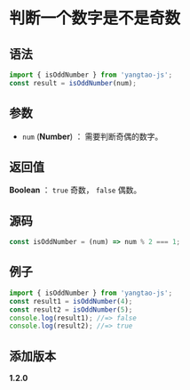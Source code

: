 # 判断一个数字是不是奇数

## 语法

```js
import { isOddNumber } from 'yangtao-js';
const result = isOddNumber(num);
```

## 参数

- `num` (**Number**) ： 需要判断奇偶的数字。

## 返回值

**Boolean** ： `true` 奇数， `false` 偶数。

## 源码

```js
const isOddNumber = (num) => num % 2 === 1;
```

## 例子

```js
import { isOddNumber } from 'yangtao-js';
const result1 = isOddNumber(4);
const result2 = isOddNumber(5);
console.log(result1); //=> false
console.log(result2); //=> true
```

## 添加版本

**1.2.0**
